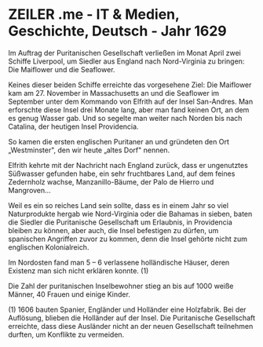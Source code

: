 # ZEILER .me - IT & Medien, Geschichte, Deutsch - Jahr 1629

Im Auftrag der Puritanischen Gesellschaft verließen im Monat April zwei Schiffe Liverpool, um Siedler aus England nach Nord-Virginia zu bringen: Die Maiflower und die Seaflower.

Keines dieser beiden Schiffe erreichte das vorgesehene Ziel: Die Maiflower kam am 27. November in Massachusetts an und die Seaflower im September unter dem Kommando von Elfrith auf der Insel San-Andres. Man erforschte diese Insel drei Monate lang, aber man fand keinen Ort, an dem es genug Wasser gab. Und so segelte man weiter nach Norden bis nach Catalina, der heutigen Insel Providencia.

So kamen die ersten englischen Puritaner an und gründeten den Ort „Westminster", den wir heute „altes Dorf" nennen.

Elfrith kehrte mit der Nachricht nach England zurück, dass er ungenutztes Süßwasser gefunden habe, ein sehr fruchtbares Land, auf dem feines Zedernholz wachse, Manzanillo-Bäume, der Palo de Hierro und Mangroven...

Weil es ein so reiches Land sein sollte, dass es in einem Jahr so viel Naturprodukte hergab wie Nord-Virginia oder die Bahamas in sieben, baten die Siedler die Puritanische Gesellschaft um Erlaubnis, in Providencia bleiben zu können, aber auch, die Insel befestigen zu dürfen, um spanischen Angriffen zuvor zu kommen, denn die Insel gehörte nicht zum englischen Kolonialreich.

Im Nordosten fand man 5 – 6 verlassene holländische Häuser, deren Existenz man sich nicht erklären konnte. (1)

Die Zahl der puritanischen Inselbewohner stieg an bis auf 1000 weiße Männer, 40 Frauen und einige Kinder.

(1) 1606 bauten Spanier, Engländer und Holländer eine Holzfabrik. Bei der Auflösung, blieben die Holländer auf der Insel. Die Puritanische Gesellschaft erreichte, dass diese Ausländer nicht an der neuen Gesellschaft teilnehmen durften, um Konflikte zu vermeiden.
